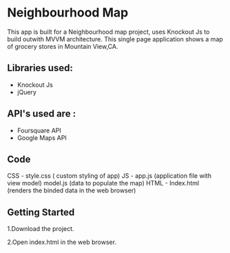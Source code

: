 # Neighbourhood Map

This app is built for a Neighbourhood map project, uses Knockout Js to build outwith  MVVM architecture. 
This single page application shows a map of grocery stores in Mountain View,CA.

## Libraries used:

* Knockout Js
* jQuery

## API's used are :
* Foursquare API
*  Google Maps API

## Code

CSS - 
style.css ( custom styling of app)
JS - 
app.js (application file with view model)
model.js (data to populate the map)
HTML - Index.html (renders the binded data in the web browser)


## Getting Started

1.Download the project.

2.Open index.html in the web browser.
